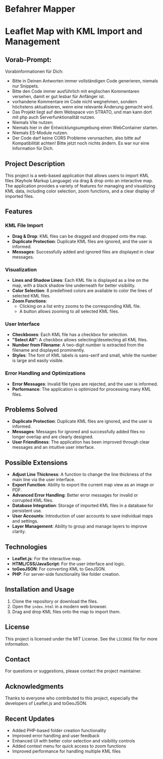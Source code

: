 # Befahrer Mapper
# Leaflet Map with KML Import and Management

## Vorab-Prompt:
Vorabinformationen für Dich:
- Bitte in Deinen Antworten immer vollständigen Code generieren, niemals nur Snippets.
- Bitte den Code immer ausführlich mit englischen Kommentaren versehen, damit er gut lesbar für Anfänger ist.
- vorhandene Kommentare im Code nicht wegnehmen, sondern höchstens aktualisieren, wenn eine relevante Änderung gemacht wird.
- Das Projekt liegt auf dem Webspace von STRATO, und man kann dort mit php auch Serverfunktionalität nutzen.
- Niemals Vite nutzen.
- Niemals hier in der Entwicklungsumgebung einen WebContainer starten.
- Niemals ES-Module nutzen.
- Der Code darf keine CORS Probleme verursachen, also bitte auf Kompatibilität achten!
  Bitte jetzt noch nichts ändern. Es war nur eine Information für Dich.

## Project Description
This project is a web-based application that allows users to import KML files (Keyhole Markup Language) via drag & drop onto an interactive map. The application provides a variety of features for managing and visualizing KML data, including color selection, zoom functions, and a clear display of imported files.

## Features
### KML File Import
- **Drag & Drop**: KML files can be dragged and dropped onto the map.
- **Duplicate Protection**: Duplicate KML files are ignored, and the user is informed.
- **Messages**: Successfully added and ignored files are displayed in clear messages.

### Visualization
- **Lines and Shadow Lines**: Each KML file is displayed as a line on the map, with a black shadow line underneath for better visibility.
- **Color Selection**: 8 predefined colors are available to color the lines of selected KML files.
- **Zoom Functions**:
  - Clicking on a list entry zooms to the corresponding KML file.
  - A button allows zooming to all selected KML files.

### User Interface
- **Checkboxes**: Each KML file has a checkbox for selection.
- **"Select All"**: A checkbox allows selecting/deselecting all KML files.
- **Number from Filename**: A two-digit number is extracted from the filename and displayed prominently.
- **Styles**: The font of KML labels is sans-serif and small, while the number is large and easily visible.

### Error Handling and Optimizations
- **Error Messages**: Invalid file types are rejected, and the user is informed.
- **Performance**: The application is optimized for processing many KML files.

## Problems Solved
- **Duplicate Protection**: Duplicate KML files are ignored, and the user is informed.
- **Messages**: Messages for ignored and successfully added files no longer overlap and are clearly designed.
- **User Friendliness**: The application has been improved through clear messages and an intuitive user interface.

## Possible Extensions
- **Adjust Line Thickness**: A function to change the line thickness of the main line via the user interface.
- **Export Function**: Ability to export the current map view as an image or PDF.
- **Advanced Error Handling**: Better error messages for invalid or corrupted KML files.
- **Database Integration**: Storage of imported KML files in a database for persistent use.
- **User Accounts**: Introduction of user accounts to save individual maps and settings.
- **Layer Management**: Ability to group and manage layers to improve clarity.

## Technologies
- **Leaflet.js**: For the interactive map.
- **HTML/CSS/JavaScript**: For the user interface and logic.
- **toGeoJSON**: For converting KML to GeoJSON.
- **PHP**: For server-side functionality like folder creation.

## Installation and Usage
1. Clone the repository or download the files.
2. Open the `index.html` in a modern web browser.
3. Drag and drop KML files onto the map to import them.

## License
This project is licensed under the MIT License. See the `LICENSE` file for more information.

## Contact
For questions or suggestions, please contact the project maintainer.

## Acknowledgments
Thanks to everyone who contributed to this project, especially the developers of Leaflet.js and toGeoJSON.

## Recent Updates
- Added PHP-based folder creation functionality
- Improved error handling and user feedback
- Enhanced UI with better color selection and visibility controls
- Added context menu for quick access to zoom functions
- Improved performance for handling multiple KML files
